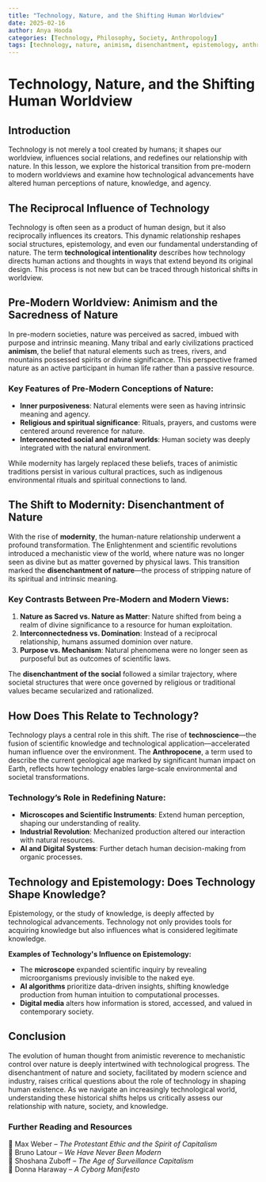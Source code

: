 ```yaml
---
title: "Technology, Nature, and the Shifting Human Worldview"
date: 2025-02-16
author: Anya Hooda
categories: [Technology, Philosophy, Society, Anthropology]
tags: [technology, nature, animism, disenchantment, epistemology, anthropocene, technoscience]
---
```


# Technology, Nature, and the Shifting Human Worldview

## Introduction
Technology is not merely a tool created by humans; it shapes our worldview, influences social relations, and redefines our relationship with nature. In this lesson, we explore the historical transition from pre-modern to modern worldviews and examine how technological advancements have altered human perceptions of nature, knowledge, and agency.

## The Reciprocal Influence of Technology 
Technology is often seen as a product of human design, but it also reciprocally influences its creators. This dynamic relationship reshapes social structures, epistemology, and even our fundamental understanding of nature. The term **technological intentionality** describes how technology directs human actions and thoughts in ways that extend beyond its original design. This process is not new but can be traced through historical shifts in worldview.

## Pre-Modern Worldview: Animism and the Sacredness of Nature
In pre-modern societies, nature was perceived as sacred, imbued with purpose and intrinsic meaning. Many tribal and early civilizations practiced **animism**, the belief that natural elements such as trees, rivers, and mountains possessed spirits or divine significance. This perspective framed nature as an active participant in human life rather than a passive resource.

### Key Features of Pre-Modern Conceptions of Nature:
- **Inner purposiveness**: Natural elements were seen as having intrinsic meaning and agency.
- **Religious and spiritual significance**: Rituals, prayers, and customs were centered around reverence for nature.
- **Interconnected social and natural worlds**: Human society was deeply integrated with the natural environment.

While modernity has largely replaced these beliefs, traces of animistic traditions persist in various cultural practices, such as indigenous environmental rituals and spiritual connections to land.

## The Shift to Modernity: Disenchantment of Nature
With the rise of **modernity**, the human-nature relationship underwent a profound transformation. The Enlightenment and scientific revolutions introduced a mechanistic view of the world, where nature was no longer seen as divine but as matter governed by physical laws. This transition marked the **disenchantment of nature**—the process of stripping nature of its spiritual and intrinsic meaning.

### Key Contrasts Between Pre-Modern and Modern Views:
1. **Nature as Sacred vs. Nature as Matter**: Nature shifted from being a realm of divine significance to a resource for human exploitation.
2. **Interconnectedness vs. Domination**: Instead of a reciprocal relationship, humans assumed dominion over nature.
3. **Purpose vs. Mechanism**: Natural phenomena were no longer seen as purposeful but as outcomes of scientific laws.

The **disenchantment of the social** followed a similar trajectory, where societal structures that were once governed by religious or traditional values became secularized and rationalized.

## How Does This Relate to Technology?
Technology plays a central role in this shift. The rise of **technoscience**—the fusion of scientific knowledge and technological application—accelerated human influence over the environment. The **Anthropocene**, a term used to describe the current geological age marked by significant human impact on Earth, reflects how technology enables large-scale environmental and societal transformations.

### Technology’s Role in Redefining Nature:
- **Microscopes and Scientific Instruments**: Extend human perception, shaping our understanding of reality.
- **Industrial Revolution**: Mechanized production altered our interaction with natural resources.
- **AI and Digital Systems**: Further detach human decision-making from organic processes.

## Technology and Epistemology: Does Technology Shape Knowledge?
Epistemology, or the study of knowledge, is deeply affected by technological advancements. Technology not only provides tools for acquiring knowledge but also influences what is considered legitimate knowledge.

**Examples of Technology's Influence on Epistemology:**
- The **microscope** expanded scientific inquiry by revealing microorganisms previously invisible to the naked eye.
- **AI algorithms** prioritize data-driven insights, shifting knowledge production from human intuition to computational processes.
- **Digital media** alters how information is stored, accessed, and valued in contemporary society.

## Conclusion
The evolution of human thought from animistic reverence to mechanistic control over nature is deeply intertwined with technological progress. The disenchantment of nature and society, facilitated by modern science and industry, raises critical questions about the role of technology in shaping human existence. As we navigate an increasingly technological world, understanding these historical shifts helps us critically assess our relationship with nature, society, and knowledge.

### Further Reading and Resources
📌 Max Weber – *The Protestant Ethic and the Spirit of Capitalism*  
📌 Bruno Latour – *We Have Never Been Modern*  
📌 Shoshana Zuboff – *The Age of Surveillance Capitalism*  
📌 Donna Haraway – *A Cyborg Manifesto*  
